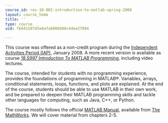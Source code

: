 ```yaml
---
course_id: res-18-002-introduction-to-matlab-spring-2008
layout: course_home
title: ''
type: course
uid: fb641107d5e8afa600b600c4dee27094

---
```

This course was offered as a non-credit program during the [Independent Activities Period (IAP)](http://web.mit.edu/iap/about/index.html), January 2008. A more recent version is available as course [_18.S997 Introduction To MATLAB Programming_](/courses/18-s997-introduction-to-matlab-programming-fall-2011/), including video lectures.

The course, intended for students with no programming experience, provides the foundations of programming in MATLAB®. Variables, arrays, conditional statements, loops, functions, and plots are explained. At the end of the course, students should be able to use MATLAB in their own work, and be prepared to deepen their MATLAB programming skills and tackle other languages for computing, such as Java, C++, or Python.

The course mostly follows the official [MATLAB Manual](http://www.mathworks.com/access/helpdesk/help/pdf_doc/matlab/getstart.pdf), available from [The MathWorks](http://www.mathworks.com/). We will cover material from chapters 2-5.
